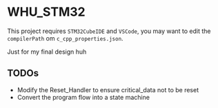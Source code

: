 # WHU_STM32
This project requires `STM32CubeIDE` and `VSCode`, you may want to edit the `compilerPath` om `c_cpp_properties.json`.

Just for my final design huh

## TODOs
- Modify the Reset_Handler to ensure critical_data not to be reset
- Convert the program flow into a state machine
